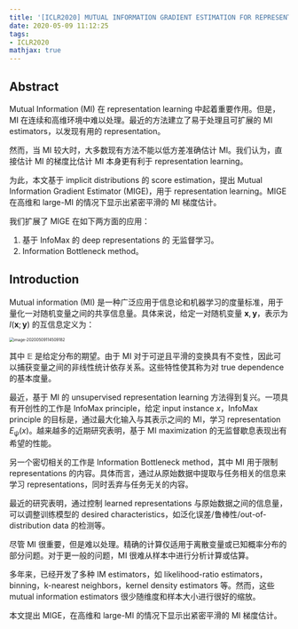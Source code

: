```yaml
---
title: '[ICLR2020] MUTUAL INFORMATION GRADIENT ESTIMATION FOR REPRESENTATION LEARNING'
date: 2020-05-09 11:12:25
tags:
- ICLR2020
mathjax: true
---
```


## Abstract

Mutual Information (MI) 在 representation learning 中起着重要作用。但是，MI 在连续和高维环境中难以处理。最近的方法建立了易于处理且可扩展的 MI estimators，以发现有用的 representation。

然而，当 MI 较大时，大多数现有方法不能以低方差准确估计 MI。我们认为，直接估计 MI 的梯度比估计 MI 本身更有利于 representation learning。

为此，本文基于 implicit distributions 的 score estimation，提出 Mutual Information Gradient Estimator (MIGE)，用于 representation learning。MIGE 在高维和 large-MI 的情况下显示出紧密平滑的 MI 梯度估计。

我们扩展了 MIGE 在如下两方面的应用：

1. 基于 InfoMax 的 deep representations 的 无监督学习。
2. Information Bottleneck method。

## Introduction

Mutual information (MI) 是一种广泛应用于信息论和机器学习的度量标准，用于量化一对随机变量之间的共享信息量。具体来说，给定一对随机变量 $\mathbf x, \mathbf y$，表示为 $I(\mathbf x;\mathbf y)$ 的互信息定义为：

<img src="https://i.loli.net/2020/05/09/zoIy2s581qckhax.png" alt="image-20200509114509182" style="zoom:50%;" />

其中 $\mathbb E$ 是给定分布的期望。由于 MI 对于可逆且平滑的变换具有不变性，因此可以捕获变量之间的非线性统计依存关系。这些特性使其称为对 true dependence 的基本度量。

最近，基于 MI 的 unsupervised representation learning 方法得到复兴。一项具有开创性的工作是 InfoMax principle，给定 input instance $x$，InfoMax principle 的目标是，通过最大化输入与其表示之间的 MI，学习 representation $E_{\psi}(x)$。越来越多的近期研究表明，基于 MI maximization 的无监督歇息表现出有希望的性能。

另一个密切相关的工作是 Information Bottleneck method，其中 MI 用于限制 representations 的内容。具体而言，通过从原始数据中提取与任务相关的信息来学习 representations，同时丢弃与任务无关的内容。

最近的研究表明，通过控制 learned representations 与原始数据之间的信息量，可以调整训练模型的 desired characteristics，如泛化误差/鲁棒性/out-of-distribution data 的检测等。

尽管 MI 很重要，但是难以处理。精确的计算仅适用于离散变量或已知概率分布的部分问题。对于更一般的问题，MI 很难从样本中进行分析计算或估算。

多年来，已经开发了多种 IM estimators，如 likelihood-ratio estimators，binning，k-nearest neighbors，kernel density estimators 等。然而，这些 mutual information estimators 很少随维度和样本大小进行很好的缩放。

本文提出 MIGE，在高维和 large-MI 的情况下显示出紧密平滑的 MI 梯度估计。